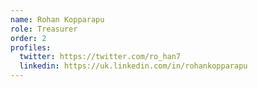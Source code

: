 ```yaml
---
name: Rohan Kopparapu
role: Treasurer
order: 2
profiles:
  twitter: https://twitter.com/ro_han7
  linkedin: https://uk.linkedin.com/in/rohankopparapu
---
```

